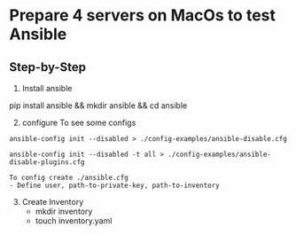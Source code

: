 # Prepare 4 servers on MacOs to test Ansible

## Step-by-Step

1) Install ansible

pip install ansible && mkdir ansible && cd ansible

2) configure
 To see some configs
 
 `ansible-config init --disabled > ./config-examples/ansible-disable.cfg`
 
 `ansible-config init --disabled -t all > ./config-examples/ansible-disable-plugins.cfg`

    To config create ./ansible.cfg
    - Define user, path-to-private-key, path-to-inventory

3) Create Inventory
    - mkdir inventory
    - touch inventory.yaml
    


